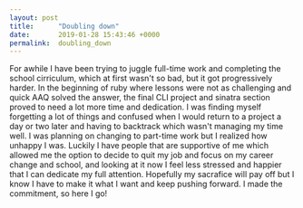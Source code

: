 ```yaml
---
layout: post
title:      "Doubling down"
date:       2019-01-28 15:43:46 +0000
permalink:  doubling_down
---
```


For awhile I have been trying to juggle full-time work and completing the school cirriculum, which at first wasn't so bad, but it got progressively harder. In the beginning of ruby where lessons were not as challenging and quick AAQ solved the answer, the final CLI project and sinatra section proved to need a lot more time and dedication. I was finding myself forgetting a lot of things and confused when I would return to a project a day or two later and having to backtrack which wasn't managing my time well. I was planning on changing to part-time work but I realized how unhappy I was. Luckily I have people that are supportive of me which allowed me the option to decide to quit my job and focus on my career change and school, and looking at it now I feel less stressed and happier that I can dedicate my full attention. Hopefully my sacrafice will pay off but I know I have to make it what I want and keep pushing forward. I made the commitment, so here I go!
